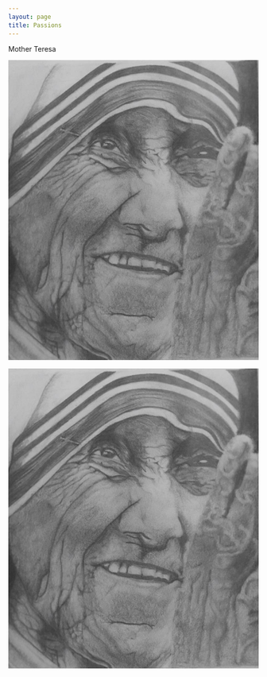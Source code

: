 ```yaml
---
layout: page
title: Passions
---
```


Mother Teresa

![MotherTeresa](img/mother-teresa.jpeg)

![mother](img/mother-teresa.jpeg)
